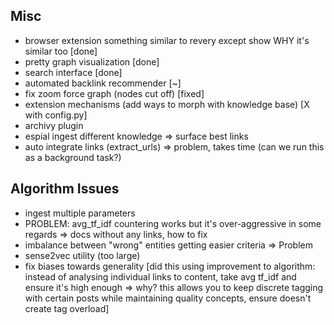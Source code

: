 ## Misc

- browser extension something similar to revery except show WHY it's similar too [done]
- pretty graph visualization [done]
- search interface [done]
- automated backlink recommender [~]
- fix zoom force graph (nodes cut off) [fixed]
- extension mechanisms (add ways to morph with knowledge base) [X with config.py]
- archivy plugin
- espial ingest different knowledge => surface best links
- auto integrate links (extract_urls) => problem, takes time (can we run this as a background task?)

## Algorithm Issues

- ingest multiple parameters
- PROBLEM: avg_tf_idf countering works but it's over-aggressive in some regards => docs without any links, how to fix
- imbalance between "wrong" entities getting easier criteria => Problem
- sense2vec utility (too large)
- fix biases towards generality [did this using improvement to algorithm: instead of analysing individual links to content, take avg tf_idf and ensure it's high enough => why? this allows you to keep discrete tagging with certain posts while maintaining quality concepts, ensure doesn't create tag overload]

